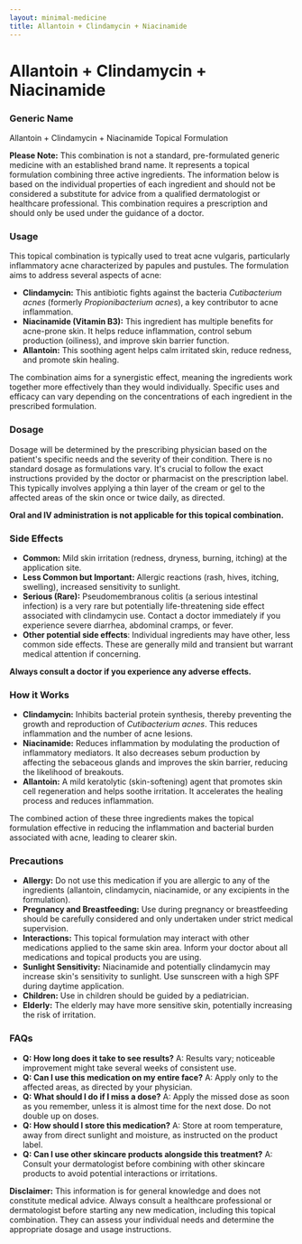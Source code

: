 ```yaml
---
layout: minimal-medicine
title: Allantoin + Clindamycin + Niacinamide
---
```


# Allantoin + Clindamycin + Niacinamide
### Generic Name
Allantoin + Clindamycin + Niacinamide Topical Formulation


**Please Note:**  This combination is not a standard, pre-formulated generic medicine with an established brand name.  It represents a topical formulation combining three active ingredients.  The information below is based on the individual properties of each ingredient and should not be considered a substitute for advice from a qualified dermatologist or healthcare professional.  This combination requires a prescription and should only be used under the guidance of a doctor.

### Usage

This topical combination is typically used to treat acne vulgaris, particularly inflammatory acne characterized by papules and pustules. The formulation aims to address several aspects of acne:

* **Clindamycin:** This antibiotic fights against the bacteria *Cutibacterium acnes* (formerly *Propionibacterium acnes*), a key contributor to acne inflammation.
* **Niacinamide (Vitamin B3):** This ingredient has multiple benefits for acne-prone skin. It helps reduce inflammation, control sebum production (oiliness), and improve skin barrier function.
* **Allantoin:** This soothing agent helps calm irritated skin, reduce redness, and promote skin healing.


The combination aims for a synergistic effect, meaning the ingredients work together more effectively than they would individually.  Specific uses and efficacy can vary depending on the concentrations of each ingredient in the prescribed formulation.

### Dosage

Dosage will be determined by the prescribing physician based on the patient's specific needs and the severity of their condition.  There is no standard dosage as formulations vary.  It's crucial to follow the exact instructions provided by the doctor or pharmacist on the prescription label.  This typically involves applying a thin layer of the cream or gel to the affected areas of the skin once or twice daily, as directed.

**Oral and IV administration is not applicable for this topical combination.**

### Side Effects

* **Common:** Mild skin irritation (redness, dryness, burning, itching) at the application site.
* **Less Common but Important:**  Allergic reactions (rash, hives, itching, swelling), increased sensitivity to sunlight.
* **Serious (Rare):**  Pseudomembranous colitis (a serious intestinal infection) is a very rare but potentially life-threatening side effect associated with clindamycin use.  Contact a doctor immediately if you experience severe diarrhea, abdominal cramps, or fever.
* **Other potential side effects**:  Individual ingredients may have other, less common side effects.  These are generally mild and transient but warrant medical attention if concerning.


**Always consult a doctor if you experience any adverse effects.**

### How it Works

* **Clindamycin:**  Inhibits bacterial protein synthesis, thereby preventing the growth and reproduction of *Cutibacterium acnes*. This reduces inflammation and the number of acne lesions.
* **Niacinamide:**  Reduces inflammation by modulating the production of inflammatory mediators. It also decreases sebum production by affecting the sebaceous glands and improves the skin barrier, reducing the likelihood of breakouts.
* **Allantoin:**  A mild keratolytic (skin-softening) agent that promotes skin cell regeneration and helps soothe irritation.  It accelerates the healing process and reduces inflammation.

The combined action of these three ingredients makes the topical formulation effective in reducing the inflammation and bacterial burden associated with acne, leading to clearer skin.


### Precautions

* **Allergy:**  Do not use this medication if you are allergic to any of the ingredients (allantoin, clindamycin, niacinamide, or any excipients in the formulation).
* **Pregnancy and Breastfeeding:**  Use during pregnancy or breastfeeding should be carefully considered and only undertaken under strict medical supervision.
* **Interactions:**  This topical formulation may interact with other medications applied to the same skin area.  Inform your doctor about all medications and topical products you are using.
* **Sunlight Sensitivity:**  Niacinamide and potentially clindamycin may increase skin's sensitivity to sunlight.  Use sunscreen with a high SPF during daytime application.
* **Children:** Use in children should be guided by a pediatrician.
* **Elderly:**  The elderly may have more sensitive skin, potentially increasing the risk of irritation.


### FAQs

* **Q: How long does it take to see results?**  A: Results vary; noticeable improvement might take several weeks of consistent use.
* **Q: Can I use this medication on my entire face?**  A:  Apply only to the affected areas, as directed by your physician.
* **Q: What should I do if I miss a dose?** A: Apply the missed dose as soon as you remember, unless it is almost time for the next dose.  Do not double up on doses.
* **Q: How should I store this medication?** A: Store at room temperature, away from direct sunlight and moisture, as instructed on the product label.
* **Q: Can I use other skincare products alongside this treatment?** A: Consult your dermatologist before combining with other skincare products to avoid potential interactions or irritations.


**Disclaimer:** This information is for general knowledge and does not constitute medical advice. Always consult a healthcare professional or dermatologist before starting any new medication, including this topical combination.  They can assess your individual needs and determine the appropriate dosage and usage instructions.
